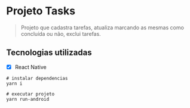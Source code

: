 # Projeto Tasks
> Projeto que cadastra tarefas, atualiza marcando as mesmas como concluída ou não, exclui tarefas. 


## Tecnologias utilizadas
- [x] React Native

```
# instalar dependencias
yarn i

# executar projeto
yarn run-android
```

